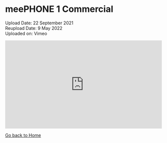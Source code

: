<link rel="stylesheet" href="https://spstland.github.io/style.css">


# meePHONE 1 Commercial
Upload Date: 22 September 2021<br>
Reupload Date: 9 May 2022<br>
Uploaded on: Vimeo

<div style="padding:56.25% 0 0 0;position:relative;"><iframe src="https://player.vimeo.com/video/707760852?h=0e29151078&amp;badge=0&amp;autopause=0&amp;player_id=0&amp;app_id=58479" frameborder="0" allow="autoplay; fullscreen; picture-in-picture" allowfullscreen style="position:absolute;top:0;left:0;width:100%;height:100%;" title="meePHONE 1 Commercial"></iframe></div><script src="https://player.vimeo.com/api/player.js"></script>

[Go back to Home](/)
